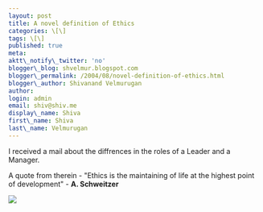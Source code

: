 ```yaml
---
layout: post
title: A novel definition of Ethics
categories: \[\]
tags: \[\]
published: true
meta:
aktt\_notify\_twitter: 'no'
blogger\_blog: shvelmur.blogspot.com
blogger\_permalink: /2004/08/novel-definition-of-ethics.html
blogger\_author: Shivanand Velmurugan
author:
login: admin
email: shiv@shiv.me
display\_name: Shiva
first\_name: Shiva
last\_name: Velmurugan
---
```


I received a mail about the diffrences in the roles of a Leader and a Manager.  
  
A quote from therein - "Ethics is the maintaining of life at the highest point of development" - **A. Schweitzer**  

![](/images/7854873-109256756515842328?l=shvelmur.blogspot.com)